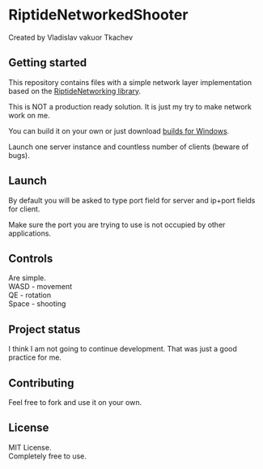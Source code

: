 # RiptideNetworkedShooter

Created by Vladislav vakuor Tkachev

## Getting started

This repository contains files with a simple network layer implementation based on the [RiptideNetworking library](https://github.com/RiptideNetworking/Riptide).

This is NOT a production ready solution. It is just my try to make network work on me.

You can build it on your own or just download [builds for Windows](https://github.com/vakuor/RiptideNetworkedShooter/releases/tag/v0.1).

Launch one server instance and countless number of clients (beware of bugs).

## Launch

By default you will be asked to type port field for server and ip+port fields for client.

Make sure the port you are trying to use is not occupied by other applications.

## Controls

Are simple.  
WASD - movement  
QE - rotation  
Space - shooting

## Project status
I think I am not going to continue development. That was just a good practice for me.

## Contributing
Feel free to fork and use it on your own.

## License
MIT License.  
Completely free to use.
